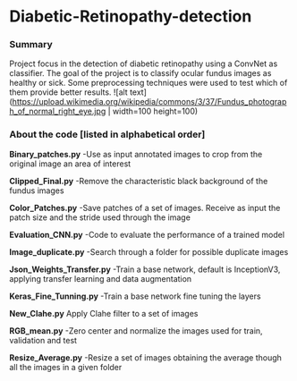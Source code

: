 # Diabetic-Retinopathy-detection
### Summary
Project focus in the detection of diabetic retinopathy using a ConvNet as classifier. The goal of the project is to classify ocular fundus images as healthy or sick. Some preprocessing techniques were used to test which of them provide better results. 
![alt text](https://upload.wikimedia.org/wikipedia/commons/3/37/Fundus_photograph_of_normal_right_eye.jpg | width=100 height=100)
### About the code [listed in alphabetical order]

**Binary_patches.py**
-Use as input annotated images to crop from the original image an area of interest

**Clipped_Final.py**
-Remove the characteristic black background of the fundus images

**Color_Patches.py**
-Save patches of a set of images. Receive as input the patch size and the stride used through the image

**Evaluation_CNN.py**
-Code to evaluate the performance  of a trained model

**Image_duplicate.py**
-Search through a folder for possible duplicate images

**Json_Weights_Transfer.py**
-Train a base network, default is InceptionV3, applying transfer learning and data augmentation

**Keras_Fine_Tunning.py**
-Train a base network fine tuning the layers

**New_Clahe.py**
Apply Clahe filter to a set of images

**RGB_mean.py**
-Zero center and normalize the images used for train, validation and test

**Resize_Average.py**
-Resize a set of images obtaining the average though all the images in a given folder 

